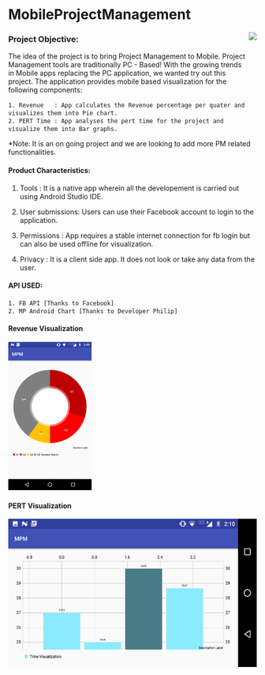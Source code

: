# MobileProjectManagement                                                                                           
<img align="right" height="90px" src="https://github.com/AswinVasudevan21/MobileProjectManagement/blob/master/mpm.png">

### Project Objective: 

The idea of the project is to bring Project Management to Mobile. Project Management tools are traditionally PC - Based! With the growing trends in Mobile apps replacing the PC application, we wanted try out this project. The application provides mobile based visualization for the following components:

    1. Revenue   : App calculates the Revenue percentage per quater and visualizes them into Pie chart.
    2. PERT Time : App analyses the pert time for the project and visualize them into Bar graphs. 
    
*Note: It is an on going project and we are looking to add more PM related functionalities. 
  
#### Product Characteristics:

  1.	Tools           :   It is a native app wherein all the developement is carried out using Android Studio IDE.     
 
  2.	User submissions:   Users can use their Facebook account to login to the application.

  3.	Permissions     :   App requires a stable internet connection for fb login but can also be used offline for visualization. 

  4.  Privacy         :   It is a client side app. It does not look or take any data from the user. 


#### API USED:
 
    1. FB API [Thanks to Facebook]
    2. MP Android Chart [Thanks to Developer Philip]

#### Revenue Visualization
<img height="300px" src="https://github.com/AswinVasudevan21/MobileProjectManagement/blob/master/PieChart.png">


#### PERT Visualization
<img height="300px" src="https://github.com/AswinVasudevan21/MobileProjectManagement/blob/master/BarGraph.png">





